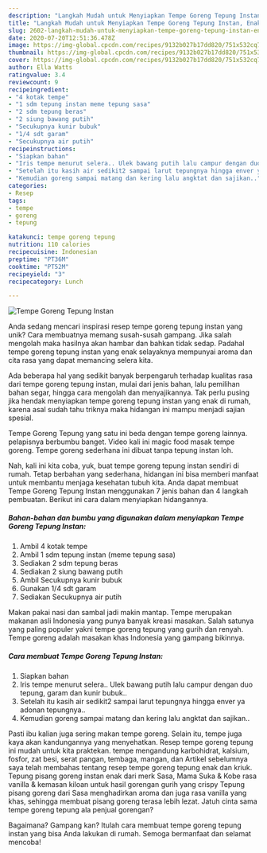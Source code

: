 ```yaml
---
description: "Langkah Mudah untuk Menyiapkan Tempe Goreng Tepung Instan, Enak Banget"
title: "Langkah Mudah untuk Menyiapkan Tempe Goreng Tepung Instan, Enak Banget"
slug: 2602-langkah-mudah-untuk-menyiapkan-tempe-goreng-tepung-instan-enak-banget
date: 2020-07-20T12:51:36.478Z
image: https://img-global.cpcdn.com/recipes/9132b027b17dd820/751x532cq70/tempe-goreng-tepung-instan-foto-resep-utama.jpg
thumbnail: https://img-global.cpcdn.com/recipes/9132b027b17dd820/751x532cq70/tempe-goreng-tepung-instan-foto-resep-utama.jpg
cover: https://img-global.cpcdn.com/recipes/9132b027b17dd820/751x532cq70/tempe-goreng-tepung-instan-foto-resep-utama.jpg
author: Ella Watts
ratingvalue: 3.4
reviewcount: 9
recipeingredient:
- "4 kotak tempe"
- "1 sdm tepung instan meme tepung sasa"
- "2 sdm tepung beras"
- "2 siung bawang putih"
- "Secukupnya kunir bubuk"
- "1/4 sdt garam"
- "Secukupnya air putih"
recipeinstructions:
- "Siapkan bahan"
- "Iris tempe menurut selera.. Ulek bawang putih lalu campur dengan duo tepung, garam dan kunir bubuk.."
- "Setelah itu kasih air sedikit2 sampai larut tepungnya hingga enver ya adonan tepungnya.."
- "Kemudian goreng sampai matang dan kering lalu angktat dan sajikan.."
categories:
- Resep
tags:
- tempe
- goreng
- tepung

katakunci: tempe goreng tepung 
nutrition: 110 calories
recipecuisine: Indonesian
preptime: "PT36M"
cooktime: "PT52M"
recipeyield: "3"
recipecategory: Lunch

---
```



![Tempe Goreng Tepung Instan](https://img-global.cpcdn.com/recipes/9132b027b17dd820/751x532cq70/tempe-goreng-tepung-instan-foto-resep-utama.jpg)

Anda sedang mencari inspirasi resep tempe goreng tepung instan yang unik? Cara membuatnya memang susah-susah gampang. Jika salah mengolah maka hasilnya akan hambar dan bahkan tidak sedap. Padahal tempe goreng tepung instan yang enak selayaknya mempunyai aroma dan cita rasa yang dapat memancing selera kita.

Ada beberapa hal yang sedikit banyak berpengaruh terhadap kualitas rasa dari tempe goreng tepung instan, mulai dari jenis bahan, lalu pemilihan bahan segar, hingga cara mengolah dan menyajikannya. Tak perlu pusing jika hendak menyiapkan tempe goreng tepung instan yang enak di rumah, karena asal sudah tahu triknya maka hidangan ini mampu menjadi sajian spesial.

Tempe Goreng Tepung yang satu ini beda dengan tempe goreng lainnya. pelapisnya berbumbu banget. Video kali ini magic food masak tempe goreng. Tempe goreng sederhana ini dibuat tanpa tepung instan loh.


Nah, kali ini kita coba, yuk, buat tempe goreng tepung instan sendiri di rumah. Tetap berbahan yang sederhana, hidangan ini bisa memberi manfaat untuk membantu menjaga kesehatan tubuh kita. Anda dapat membuat Tempe Goreng Tepung Instan menggunakan 7 jenis bahan dan 4 langkah pembuatan. Berikut ini cara dalam menyiapkan hidangannya.

<!--inarticleads1-->

##### Bahan-bahan dan bumbu yang digunakan dalam menyiapkan Tempe Goreng Tepung Instan:

1. Ambil 4 kotak tempe
1. Ambil 1 sdm tepung instan (meme tepung sasa)
1. Sediakan 2 sdm tepung beras
1. Sediakan 2 siung bawang putih
1. Ambil Secukupnya kunir bubuk
1. Gunakan 1/4 sdt garam
1. Sediakan Secukupnya air putih


Makan pakai nasi dan sambal jadi makin mantap. Tempe merupakan makanan asli Indonesia yang punya banyak kreasi masakan. Salah satunya yang paling populer yakni tempe goreng tepung yang gurih dan renyah. Tempe goreng adalah masakan khas Indonesia yang gampang bikinnya. 

<!--inarticleads2-->

##### Cara membuat Tempe Goreng Tepung Instan:

1. Siapkan bahan
1. Iris tempe menurut selera.. Ulek bawang putih lalu campur dengan duo tepung, garam dan kunir bubuk..
1. Setelah itu kasih air sedikit2 sampai larut tepungnya hingga enver ya adonan tepungnya..
1. Kemudian goreng sampai matang dan kering lalu angktat dan sajikan..


Pasti ibu kalian juga sering makan tempe goreng. Selain itu, tempe juga kaya akan kandungannya yang menyehatkan. Resep tempe goreng tepung ini mudah untuk kita praktekan. tempe mengandung karbohidrat, kalsium, fosfor, zat besi, serat pangan, tembaga, mangan, dan Artikel sebelumnya saya telah membahas tentang resep tempe goreng tepung enak dan kriuk. Tepung pisang goreng instan enak dari merk Sasa, Mama Suka &amp; Kobe rasa vanilla &amp; kemasan kiloan untuk hasil gorengan gurih yang crispy Tepung pisang goreng dari Sasa menghadirkan aroma dan juga rasa vanilla yang khas, sehingga membuat pisang goreng terasa lebih lezat. Jatuh cinta sama tempe goreng tepung ala penjual gorengan? 

Bagaimana? Gampang kan? Itulah cara membuat tempe goreng tepung instan yang bisa Anda lakukan di rumah. Semoga bermanfaat dan selamat mencoba!
